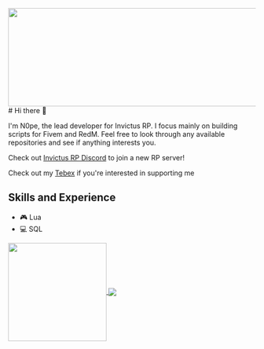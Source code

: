 <img align="center" height = 200 src = "https://github.com/Officialn0pe121/Officialn0pe121/blob/main/banner.gif" width = 800 />
# Hi there 👋

I'm N0pe, the lead developer for Invictus RP. I focus mainly on building scripts for Fivem and RedM. Feel free to look through any available repositories and see if anything interests you. 

Check out [Invictus RP Discord](https://discord.gg/TqUDwCp9tf) to join a new RP server!

Check out my [Tebex](https://invictusrp.tebex.io/) if you're interested in supporting me

## Skills and Experience
*  🎮 Lua
*  💻 SQL

<a href="https://github.com/Officialn0pe121/github-readme-stats">
  <img height=200 align="center" src="https://github-readme-stats.vercel.app/api?username=Officialn0pe121&show_icons=true&theme=radical" />
</a>
<a href="https://github.com/Officialn0pe121/github-readme-stats">
  <img align="center" src="https://github-readme-stats.vercel.app/api/top-langs/?username=Officialn0pe121&layout=donut-vertical&show_icons=true&theme=radical" />
</a>
